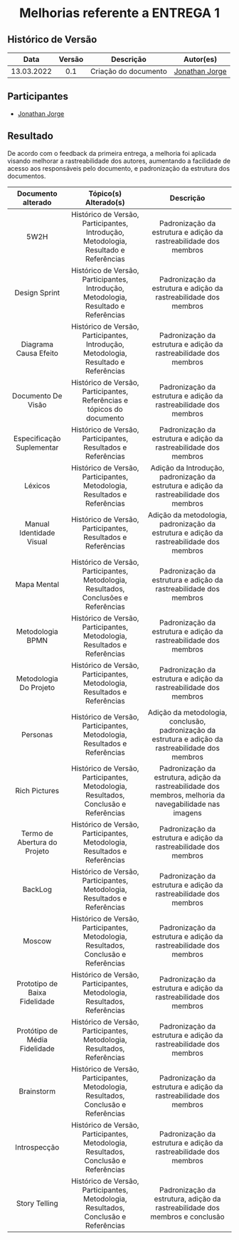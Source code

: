 # <center> Melhorias referente a ENTREGA 1

## Histórico de Versão<br>

|Data | Versão | Descrição | Autor(es)|
| :-:|:-:|:-:|:-: |
| 13.03.2022 | 0.1 | Criação do documento |[Jonathan Jorge](https://github.com/Jonathan-Oliveira)|

## Participantes

* [Jonathan Jorge](https://github.com/Jonathan-Oliveira)

## Resultado

De acordo com o feedback da primeira entrega, a melhoria foi aplicada visando melhorar a rastreabilidade dos autores, aumentando a facilidade de acesso aos responsáveis pelo documento, e padronização da estrutura dos documentos.

|Documento alterado| Tópico(s) Alterado(s) | Descrição |
| :-: | :-: | :-: |
| 5W2H | Histórico de Versão, Participantes, Introdução, Metodologia, Resultado e Referências | Padronização da estrutura e adição da rastreabilidade dos membros |
| Design Sprint | Histórico de Versão, Participantes, Introdução, Metodologia, Resultado e Referências | Padronização da estrutura e adição da rastreabilidade dos membros |
| Diagrama Causa Efeito | Histórico de Versão, Participantes, Introdução, Metodologia, Resultado e Referências | Padronização da estrutura e adição da rastreabilidade dos membros |
| Documento De Visão  | Histórico de Versão, Participantes, Referências e tópicos do documento | Padronização da estrutura e adição da rastreabilidade dos membros |
| Especificação Suplementar | Histórico de Versão, Participantes, Resultados e Referências  | Padronização da estrutura e adição da rastreabilidade dos membros |
| Léxicos | Histórico de Versão, Participantes, Metodologia, Resultados e Referências  | Adição da Introdução, padronização da estrutura e adição da rastreabilidade dos membros |
| Manual Identidade Visual  | Histórico de Versão, Participantes, Resultados e Referências  | Adição da metodologia, padronização da estrutura e adição da rastreabilidade dos membros |
| Mapa Mental | Histórico de Versão, Participantes, Metodologia, Resultados, Conclusões e Referências  |  Padronização da estrutura e adição da rastreabilidade dos membros |
| Metodologia BPMN | Histórico de Versão, Participantes, Metodologia, Resultados e Referências  |  Padronização da estrutura e adição da rastreabilidade dos membros |
| Metodologia Do Projeto  | Histórico de Versão, Participantes, Metodologia, Resultados e Referências  |  Padronização da estrutura e adição da rastreabilidade dos membros |
| Personas | Histórico de Versão, Participantes, Metodologia, Resultados e Referências  | Adição da metodologia, conclusão, padronização da estrutura e adição da rastreabilidade dos membros |
| Rich Pictures | Histórico de Versão, Participantes, Metodologia, Resultados, Conclusão e Referências  | Padronização da estrutura, adição da rastreabilidade dos membros, melhoria da navegabilidade nas imagens |
| Termo de Abertura do Projeto | Histórico de Versão, Participantes, Metodologia, Resultados e Referências  | Padronização da estrutura e adição da rastreabilidade dos membros |
| BackLog | Histórico de Versão, Participantes, Metodologia, Resultados e Referências  | Padronização da estrutura e adição da rastreabilidade dos membros |
| Moscow | Histórico de Versão, Participantes, Metodologia, Resultados, Conclusão e Referências  | Padronização da estrutura e adição da rastreabilidade dos membros |
| Prototipo de Baixa Fidelidade | Histórico de Versão, Participantes, Metodologia, Resultados,  Referências  | Padronização da estrutura e adição da rastreabilidade dos membros |
| Protótipo de Média Fidelidade | Histórico de Versão, Participantes, Metodologia, Resultados,  Referências  | Padronização da estrutura e adição da rastreabilidade dos membros |
| Brainstorm | Histórico de Versão, Participantes, Metodologia, Resultados, Conclusão e Referências  | Padronização da estrutura e adição da rastreabilidade dos membros |
| Introspecção | Histórico de Versão, Participantes, Metodologia, Resultados, Conclusão e Referências  | Padronização da estrutura e adição da rastreabilidade dos membros |
| Story Telling | Histórico de Versão, Participantes, Metodologia, Resultados, Conclusão e Referências  | Padronização da estrutura, adição da rastreabilidade dos membros  e conclusão |